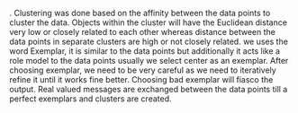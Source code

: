 . Clustering was done based on the affinity between the data points to cluster the data. Objects within the cluster will have the Euclidean distance very low or closely related to each other whereas distance between the data points in separate clusters are high or not closely related. 
 we uses the word Exemplar, it is similar to the data points but additionally it acts like a role model to the data points usually we select center as an exemplar. After choosing exemplar, we need to be very careful as we need to iteratively refine it until it works fine better. Choosing bad exemplar will fiasco the output.  Real valued messages are exchanged between the data points till a perfect exemplars and clusters are created.
